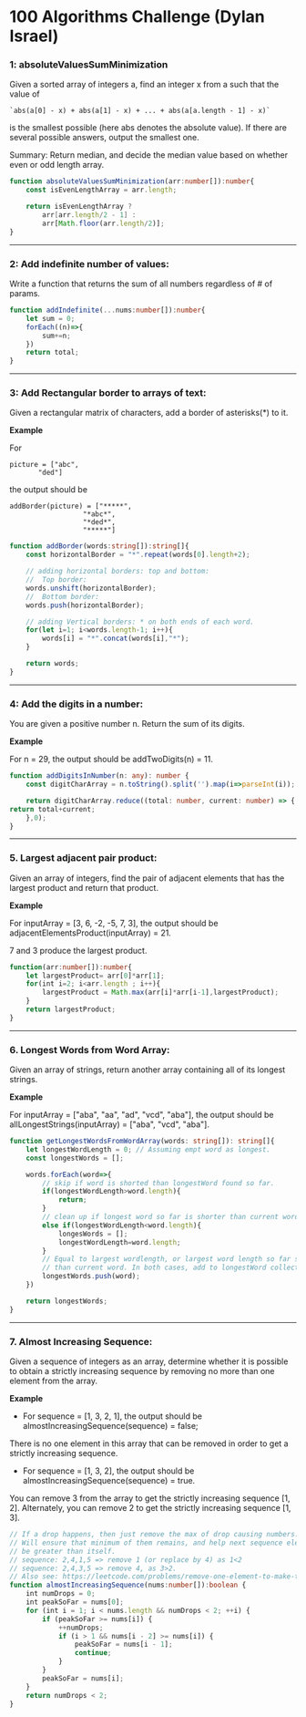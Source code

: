 # 100 Algorithms Challenge (Dylan Israel)

### 1: absoluteValuesSumMinimization
Given a sorted array of integers a, find an integer x from a such that the value of

    `abs(a[0] - x) + abs(a[1] - x) + ... + abs(a[a.length - 1] - x)`
is the smallest possible (here abs denotes the absolute value).
If there are several possible answers, output the smallest one.

Summary: Return median, and decide the median value based on whether even or odd length array.

```typescript
function absoluteValuesSumMinimization(arr:number[]):number{
    const isEvenLengthArray = arr.length;

    return isEvenLengthArray ? 
        arr[arr.length/2 - 1] :
        arr[Math.floor(arr.length/2)];
}

```
---

### 2: Add indefinite number of values:
Write a function that returns the sum of all numbers regardless of # of params.
```typescript
function addIndefinite(...nums:number[]):number{
    let sum = 0;
    forEach((n)=>{
        sum+=n;
    })
    return total;
}
```

---
### 3: Add Rectangular border to arrays of text:
Given a rectangular matrix of characters, add a border of asterisks(*) to it.

**Example**

For

    picture = ["abc",
           "ded"]
the output should be

    addBorder(picture) = ["*****",
                      "*abc*",
                      "*ded*",
                      "*****"]

```typescript
function addBorder(words:string[]):string[]{
    const horizontalBorder = "*".repeat(words[0].length+2);

    // adding horizontal borders: top and bottom:
    //  Top border:
    words.unshift(horizontalBorder);
    //  Bottom border:
    words.push(horizontalBorder);

    // adding Vertical borders: * on both ends of each word.
    for(let i=1; i<words.length-1; i++){
        words[i] = "*".concat(words[i],"*");
    }

    return words;
}
```

---
### 4: Add the digits in a number:
You are given a positive number n. Return the sum of its digits.

**Example**

For n = 29, the output should be
addTwoDigits(n) = 11.

```typescript
function addDigitsInNumber(n: any): number {
    const digitCharArray = n.toString().split('').map(i=>parseInt(i));

    return digitCharArray.reduce((total: number, current: number) => {
return total+current;
    },0);
}
```
---

### 5. Largest adjacent pair product:

Given an array of integers, find the pair of adjacent elements that has the largest product and return that product.

**Example**

For inputArray = [3, 6, -2, -5, 7, 3], the output should be
adjacentElementsProduct(inputArray) = 21.

7 and 3 produce the largest product.

```typescript
function(arr:number[]):number{
    let largestProduct= arr[0]*arr[1];
    for(int i=2; i<arr.length ; i++){
        largestProduct = Math.max(arr[i]*arr[i-1],largestProduct);
    }
    return largestProduct;
}
```
---
### 6. Longest Words from Word Array:
Given an array of strings, return another array containing all of its longest strings.

**Example**

For inputArray = ["aba", "aa", "ad", "vcd", "aba"], the output should be
allLongestStrings(inputArray) = ["aba", "vcd", "aba"].

```typescript
function getLongestWordsFromWordArray(words: string[]): string[]{
    let longestWordLength = 0; // Assuming empt word as longest.
    const longestWords = [];

    words.forEach(word=>{
        // skip if word is shorted than longestWord found so far.
        if(longestWordLength>word.length){
            return;
        }
        // clean up if longest word so far is shorter than current word.
        else if(longestWordLength<word.length){
            longesWords = [];
            longestWordLength=word.length;
        }
        // Equal to largest wordlength, or largest word length so far shorter
        // than current word. In both cases, add to longestWord collection.
        longestWords.push(word);
    })

    return longestWords;
}
```
---
### 7. Almost Increasing Sequence:

Given a sequence of integers as an array, determine whether it is possible to obtain a strictly increasing sequence by removing no more than one element from the array.

**Example**

- For sequence = [1, 3, 2, 1], the output should be
almostIncreasingSequence(sequence) = false;

There is no one element in this array that can be removed in order to get a strictly increasing sequence.

- For sequence = [1, 3, 2], the output should be
almostIncreasingSequence(sequence) = true.

You can remove 3 from the array to get the strictly increasing sequence [1, 2]. Alternately, you can remove 2 to get the strictly increasing sequence [1, 3].

```typescript
// If a drop happens, then just remove the max of drop causing numbers.
// Will ensure that minimum of them remains, and help next sequence elements
// be greater than itself.
// sequence: 2,4,1,5 => remove 1 (or replace by 4) as 1<2
// sequence: 2,4,3,5 => remove 4, as 3>2.
// Also see: https://leetcode.com/problems/remove-one-element-to-make-the-array-strictly-increasing
function almostIncreasingSequence(nums:number[]):boolean {
    int numDrops = 0;
    int peakSoFar = nums[0];
    for (int i = 1; i < nums.length && numDrops < 2; ++i) {
        if (peakSoFar >= nums[i]) {
            ++numDrops;
            if (i > 1 && nums[i - 2] >= nums[i]) {
                peakSoFar = nums[i - 1];
                continue;
            }
        }
        peakSoFar = nums[i];
    }
    return numDrops < 2;
}
```

